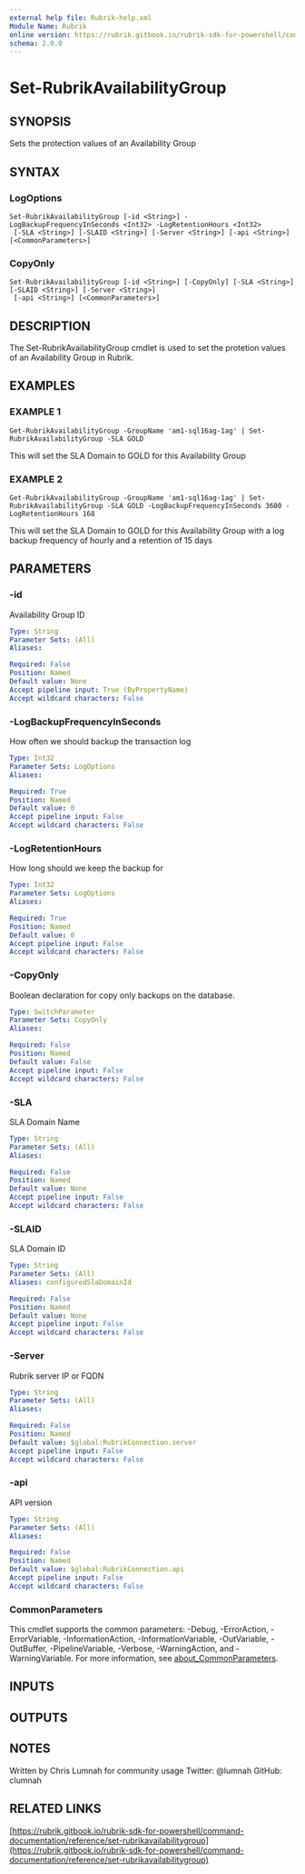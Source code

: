 ```yaml
---
external help file: Rubrik-help.xml
Module Name: Rubrik
online version: https://rubrik.gitbook.io/rubrik-sdk-for-powershell/command-documentation/reference/set-rubrikavailabilitygroup
schema: 2.0.0
---
```


# Set-RubrikAvailabilityGroup

## SYNOPSIS
Sets the protection values of an Availability Group

## SYNTAX

### LogOptions
```
Set-RubrikAvailabilityGroup [-id <String>] -LogBackupFrequencyInSeconds <Int32> -LogRetentionHours <Int32>
 [-SLA <String>] [-SLAID <String>] [-Server <String>] [-api <String>] [<CommonParameters>]
```

### CopyOnly
```
Set-RubrikAvailabilityGroup [-id <String>] [-CopyOnly] [-SLA <String>] [-SLAID <String>] [-Server <String>]
 [-api <String>] [<CommonParameters>]
```

## DESCRIPTION
The Set-RubrikAvailabilityGroup cmdlet is used to set the protetion values of an Availability Group in Rubrik.

## EXAMPLES

### EXAMPLE 1
```
Get-RubrikAvailabilityGroup -GroupName 'am1-sql16ag-1ag' | Set-RubrikAvailabilityGroup -SLA GOLD
```

This will set the SLA Domain to GOLD for this Availability Group

### EXAMPLE 2
```
Get-RubrikAvailabilityGroup -GroupName 'am1-sql16ag-1ag' | Set-RubrikAvailabilityGroup -SLA GOLD -LogBackupFrequencyInSeconds 3600 -LogRetentionHours 168
```

This will set the SLA Domain to GOLD for this Availability Group with a log backup frequency of hourly and a retention of 15 days

## PARAMETERS

### -id
Availability Group ID

```yaml
Type: String
Parameter Sets: (All)
Aliases:

Required: False
Position: Named
Default value: None
Accept pipeline input: True (ByPropertyName)
Accept wildcard characters: False
```

### -LogBackupFrequencyInSeconds
How often we should backup the transaction log

```yaml
Type: Int32
Parameter Sets: LogOptions
Aliases:

Required: True
Position: Named
Default value: 0
Accept pipeline input: False
Accept wildcard characters: False
```

### -LogRetentionHours
How long should we keep the backup for

```yaml
Type: Int32
Parameter Sets: LogOptions
Aliases:

Required: True
Position: Named
Default value: 0
Accept pipeline input: False
Accept wildcard characters: False
```

### -CopyOnly
Boolean declaration for copy only backups on the database.

```yaml
Type: SwitchParameter
Parameter Sets: CopyOnly
Aliases:

Required: False
Position: Named
Default value: False
Accept pipeline input: False
Accept wildcard characters: False
```

### -SLA
SLA Domain Name

```yaml
Type: String
Parameter Sets: (All)
Aliases:

Required: False
Position: Named
Default value: None
Accept pipeline input: False
Accept wildcard characters: False
```

### -SLAID
SLA Domain ID

```yaml
Type: String
Parameter Sets: (All)
Aliases: configuredSlaDomainId

Required: False
Position: Named
Default value: None
Accept pipeline input: False
Accept wildcard characters: False
```

### -Server
Rubrik server IP or FQDN

```yaml
Type: String
Parameter Sets: (All)
Aliases:

Required: False
Position: Named
Default value: $global:RubrikConnection.server
Accept pipeline input: False
Accept wildcard characters: False
```

### -api
API version

```yaml
Type: String
Parameter Sets: (All)
Aliases:

Required: False
Position: Named
Default value: $global:RubrikConnection.api
Accept pipeline input: False
Accept wildcard characters: False
```

### CommonParameters
This cmdlet supports the common parameters: -Debug, -ErrorAction, -ErrorVariable, -InformationAction, -InformationVariable, -OutVariable, -OutBuffer, -PipelineVariable, -Verbose, -WarningAction, and -WarningVariable. For more information, see [about_CommonParameters](http://go.microsoft.com/fwlink/?LinkID=113216).

## INPUTS

## OUTPUTS

## NOTES
Written by Chris Lumnah for community usage
Twitter: @lumnah
GitHub: clumnah

## RELATED LINKS

[https://rubrik.gitbook.io/rubrik-sdk-for-powershell/command-documentation/reference/set-rubrikavailabilitygroup](https://rubrik.gitbook.io/rubrik-sdk-for-powershell/command-documentation/reference/set-rubrikavailabilitygroup)

